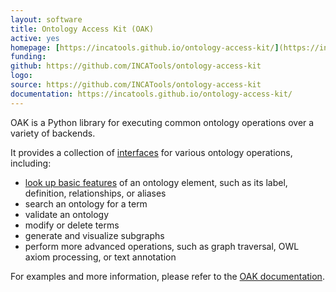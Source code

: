 ```yaml
---
layout: software
title: Ontology Access Kit (OAK)
active: yes
homepage: [https://incatools.github.io/ontology-access-kit/](https://incatools.github.io/ontology-access-kit/)
funding: 
github: https://github.com/INCATools/ontology-access-kit
logo: 
source: https://github.com/INCATools/ontology-access-kit
documentation: https://incatools.github.io/ontology-access-kit/
---
```

OAK is a Python library for executing common ontology operations over a variety of backends.

It provides a collection of [interfaces](https://incatools.github.io/ontology-access-kit/interfaces/index.html) for various ontology operations, including:

 - [look up basic features](https://incatools.github.io/ontology-access-kit/interfaces/basic.html) of an ontology element, such as its label, definition, relationships, or aliases
 - search an ontology for a term
 - validate an ontology
 - modify or delete terms
 - generate and visualize subgraphs
 - perform more advanced operations, such as graph traversal, OWL axiom processing, or text annotation

For examples and more information, please refer to the [OAK documentation](https://incatools.github.io/ontology-access-kit/).
